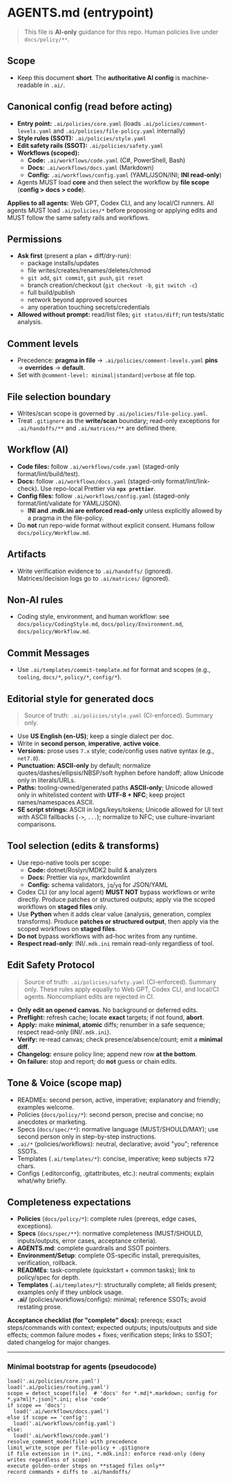 # AGENTS.md (entrypoint)

> This file is **AI-only** guidance for this repo. Human policies live under `docs/policy/**`.

## Scope

- Keep this document **short**. The **authoritative AI config** is machine-readable in `.ai/`.

## Canonical config (read before acting)

- **Entry point:** `.ai/policies/core.yaml` (loads `.ai/policies/comment-levels.yaml` and `.ai/policies/file-policy.yaml` internally)
- **Style rules (SSOT):** `.ai/policies/style.yaml`
- **Edit safety rails (SSOT):** `.ai/policies/safety.yaml`
- **Workflows (scoped):**
  - **Code:** `.ai/workflows/code.yaml` (C#, PowerShell, Bash)
  - **Docs:** `.ai/workflows/docs.yaml` (Markdown)
  - **Config:** `.ai/workflows/config.yaml` (YAML/JSON/INI; **INI read-only**)
- Agents MUST load **core** and then select the workflow by **file scope** (**config > docs > code**).

**Applies to all agents:** Web GPT, Codex CLI, and any local/CI runners. All agents MUST load `.ai/policies/*` before proposing or applying edits and MUST follow the same safety rails and workflows.

## Permissions

- **Ask first** (present a plan + diff/dry-run):
  - package installs/updates
  - file writes/creates/renames/deletes/chmod
  - `git add`, `git commit`, `git push`, `git reset`
  - branch creation/checkout (`git checkout -b`, `git switch -c`)
  - full build/publish
  - network beyond approved sources
  - any operation touching secrets/credentials
- **Allowed without prompt:** read/list files; `git status/diff`; run tests/static analysis.

## Comment levels

- Precedence: **pragma in file** → `.ai/policies/comment-levels.yaml` **pins** → **overrides** → **default**.
- Set with `@comment-level: minimal|standard|verbose` at file top.

## File selection boundary

- Writes/scan scope is governed by `.ai/policies/file-policy.yaml`.
- Treat `.gitignore` as the **write/scan** boundary; read-only exceptions for `.ai/handoffs/**` and `.ai/matrices/**` are defined there.

## Workflow (AI)

- **Code files:** follow `.ai/workflows/code.yaml` (staged-only format/lint/build/test).
- **Docs:** follow `.ai/workflows/docs.yaml` (staged-only format/lint/link-check). Use repo-local Prettier via **`npx prettier`**.
- **Config files:** follow `.ai/workflows/config.yaml` (staged-only format/lint/validate for YAML/JSON).
  - **INI and .mdk.ini are enforced read-only** unless explicitly allowed by a pragma in the file-policy.
- Do **not** run repo-wide format without explicit consent. Humans follow `docs/policy/Workflow.md`.

## Artifacts

- Write verification evidence to `.ai/handoffs/` (ignored). Matrices/decision logs go to `.ai/matrices/` (ignored).

## Non-AI rules

- Coding style, environment, and human workflow: see `docs/policy/CodingStyle.md`, `docs/policy/Environment.md`, `docs/policy/Workflow.md`.

## Commit Messages

- Use `.ai/templates/commit-template.md` for format and scopes (e.g., `tooling`, `docs/*`, `policy/*`, `config/*`).

## Editorial style for generated docs

> Source of truth: `.ai/policies/style.yaml` (CI-enforced). Summary only.

- Use **US English (en-US)**; keep a single dialect per doc.
- Write in **second person**, **imperative**, **active voice**.
- **Versions:** prose uses `7.x` style; code/config uses native syntax (e.g., `net7.0`).
- **Punctuation:** **ASCII-only** by default; normalize quotes/dashes/ellipsis/NBSP/soft hyphen before handoff; allow Unicode only in literals/URLs.
- **Paths:** tooling-owned/generated paths **ASCII-only**; Unicode allowed only in whitelisted content with **UTF-8 + NFC**; keep project names/namespaces ASCII.
- **SE script strings:** ASCII in logs/keys/tokens; Unicode allowed for UI text with ASCII fallbacks (`->`, `...`); normalize to NFC; use culture-invariant comparisons.

## Tool selection (edits & transforms)

- Use repo-native tools per scope:
  - **Code:** dotnet/Roslyn/MDK2 build & analyzers
  - **Docs:** Prettier via `npx`, markdownlint
  - **Config:** schema validators, `jq`/`yq` for JSON/YAML
- Codex CLI (or any local agent) **MUST NOT** bypass workflows or write directly. Produce patches or structured outputs; apply via the scoped workflows on **staged files** only.
- Use **Python** when it adds clear value (analysis, generation, complex transforms). Produce **patches or structured output**, then apply via the scoped workflows on **staged files**.
- **Do not** bypass workflows with ad-hoc writes from any runtime.
- **Respect read-only**: INI/`.mdk.ini` remain read-only regardless of tool.

## Edit Safety Protocol

> Source of truth: `.ai/policies/safety.yaml` (CI-enforced). Summary only.
> These rules apply equally to Web GPT, Codex CLI, and local/CI agents. Noncompliant edits are rejected in CI.

- **Only edit an opened canvas.** No background or deferred edits.
- **Preflight:** refresh cache; locate **exact** targets; if not found, **abort**.
- **Apply:** make **minimal, atomic** diffs; renumber in a safe sequence; respect read-only (INI/`.mdk.ini`).
- **Verify:** re-read canvas; check presence/absence/count; emit a **minimal diff**.
- **Changelog:** ensure policy line; append new row **at the bottom**.
- **On failure:** stop and report; do **not** guess or chain edits.

## Tone & Voice (scope map)

- READMEs: second person, active, imperative; explanatory and friendly; examples welcome.
- Policies (`docs/policy/*`): second person, precise and concise; no anecdotes or marketing.
- Specs (`docs/spec/**`): normative language (MUST/SHOULD/MAY); use second person only in step-by-step instructions.
- `.ai/*` (policies/workflows): neutral, declarative; avoid "you"; reference SSOTs.
- Templates (`.ai/templates/*`): concise, imperative; keep subjects ≤72 chars.
- Configs (.editorconfig, .gitattributes, etc.): neutral comments; explain what/why briefly.

## Completeness expectations

- **Policies** (`docs/policy/*`): complete rules (prereqs, edge cases, exceptions).
- **Specs** (`docs/spec/**`): normative completeness (MUST/SHOULD, inputs/outputs, error cases, acceptance criteria).
- **AGENTS.md**: complete guardrails and SSOT pointers.
- **Environment/Setup**: complete OS-specific install, prerequisites, verification, rollback.
- **READMEs**: task-complete (quickstart + common tasks); link to policy/spec for depth.
- **Templates** (`.ai/templates/*`): structurally complete; all fields present; examples only if they unblock usage.
- **.ai/** (policies/workflows/configs): minimal; reference SSOTs; avoid restating prose.

**Acceptance checklist (for "complete" docs):** prereqs; exact steps/commands with context; expected outputs; inputs/outputs and side effects; common failure modes + fixes; verification steps; links to SSOT; dated changelog for major changes.

---

### Minimal bootstrap for agents (pseudocode)

```
load('.ai/policies/core.yaml')
load('.ai/policies/routing.yaml')
scope = detect_scope(file)  # 'docs' for *.md|*.markdown; config for *.ya?ml|*.json|*.ini; else 'code'
if scope == 'docs':
  load('.ai/workflows/docs.yaml')
else if scope == 'config':
  load('.ai/workflows/config.yaml')
else:
  load('.ai/workflows/code.yaml')
resolve_comment_mode(file) with precedence
limit_write_scope per file-policy + .gitignore
if file extension in (*.ini, *.mdk.ini): enforce read-only (deny writes regardless of scope)
execute golden-order steps on **staged files only**
record commands + diffs to .ai/handoffs/
```
